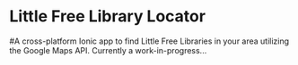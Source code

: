 Little Free Library Locator
=====================

#A cross-platform Ionic app to find Little Free Libraries in your area utilizing the Google Maps API. 
Currently a work-in-progress...
